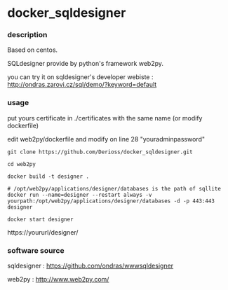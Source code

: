 # docker_sqldesigner

### description

Based on centos.

SQLdesigner provide by python's framework web2py.


you can try it on sqldesigner's developer webiste : http://ondras.zarovi.cz/sql/demo/?keyword=default 




### usage

put yours certificate in ./certificates with the same name (or modify dockerfile)

edit web2py/dockerfile and modify on line 28 "youradminpassword"

```
git clone https://github.com/Derioss/docker_sqldesigner.git

```

```
cd web2py 
```
```
docker build -t designer .
```
```
# /opt/web2py/applications/designer/databases is the path of sqllite
docker run --name=designer --restart always -v yourpath:/opt/web2py/applications/designer/databases -d -p 443:443 designer
```
```
docker start designer
```

 
https://yoururl/designer/

### software source

sqldesigner : https://github.com/ondras/wwwsqldesigner

web2py : http://www.web2py.com/

